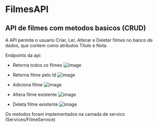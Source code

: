 # FilmesAPI
## API de filmes com metodos basicos (CRUD)

A API permite o usuario Criar, Ler, Alterar e Deletar filmes no banco de dados, que contem como atributos Titulo e Nota.

Endpoints da api:

- Retorna todos os filmes
![image](https://user-images.githubusercontent.com/60354322/235278870-b0489282-c3be-465c-abee-aca0ef2f0a3a.png) 


- Retorna filme pelo Id
![image](https://user-images.githubusercontent.com/60354322/235278898-3a40c30a-980e-4ef9-863e-88cd63de0191.png) 


- Adiciona filme
![image](https://user-images.githubusercontent.com/60354322/235278912-7bbb01c4-2725-4fc0-8caf-58686534da30.png) 


- Altera filme existente
![image](https://user-images.githubusercontent.com/60354322/235278931-d13b24b9-cbfa-41c9-b0d9-43a744607273.png) 


- Deleta filme existente
![image](https://user-images.githubusercontent.com/60354322/235278952-d4a551f2-600f-436d-a197-297b0dae04f5.png) 


Os metodos foram implementados na camada de servico (Services/FilmeService)
